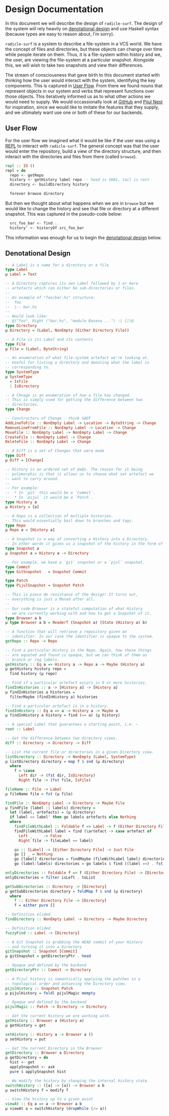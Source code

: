 # Design Documentation

In this document we will describe the design of `radicle-surf`. The design of the system will rely
heavily on [denotational design](todo) and use Haskell syntax (because types are easy to reason about, I'm sorry).

`radicle-surf` is a system to describe a file-system in a VCS world. We have the concept of files and directories,
but these objects can change over time while people iterate on them. Thus, it is a file-system within history and
we, the user, are viewing the file-system at a particular snapshot. Alongside this, we will wish to take two snapshots
and view their differences.

The stream of consciousness that gave birth to this document started with thinking how the user would interact with
the system, identifying the key components. This is captured in [User Flow](#user-flow). From there we found nouns that
represent objects in our system and verbs that represent functions over those objects. This iteratively informed us as
to what other actions we would need to supply. We would occassionally look at [GitHub](todo) and [Pijul Nest](todo) for
inspiration, since we would like to imitate the features that they supply, and we ultimately want use one or both of
these for our backends.

## User Flow

For the user flow we imagined what it would be like if the user was using a [REPL](todo) to interact with `radicle-surf`.
The general concept was that the user would enter the repository, build a view of the directory structure, and then
interact with the directories and files from there (called `browse`).
```haskell
repl :: IO ()
repl = do
  repo <- getRepo
  history <- getHistory label repo -- head is SHA1, tail is rest
  directory <- buildDirectory history

  forever browse directory
```

But then we thought about what happens when we are in `browse` but we would like to change the history and see that
file or directory at a different snapshot. This was captured in the pseudo-code below:
```haskell
  src_foo_bar <- find...
  history' <- historyOf src_foo_bar
```

This information was enough for us to begin the [denotational design](#denotational-design) below.

## Denotational Design

```haskell
-- A Label is a name for a directory or a file
type Label
μ Label = Text

-- A Directory captures its own Label followed by 1 or more
-- artefacts which can either be sub-directories or files.
--
-- An example of "foo/bar.hs" structure:
--  foo
--  |-- bar.hs
--
-- Would look like:
-- @("foo", Right ("bar.hs", "module Banana ...") :| [])@
type Directory
μ Directory = (Label, NonEmpty (Either Directory File))

-- A File is its Label and its contents
type File
μ File = (Label, ByteString)

-- An enumeration of what file-system artefact we're looking at.
-- Useful for listing a directory and denoting what the label is
-- corresponding to.
type SystemType
μ SystemType
  = IsFile
  | IsDirectory

-- A Chnage is an enumeration of how a file has changed.
-- This is simply used for getting the difference between two
-- directories.
type Change

-- Constructors of Change - think GADT
AddLineToFile :: NonEmpty Label -> Location -> ByteString -> Change
RemoveLineFromFile :: NonEmpty Label -> Location -> Change
MoveFile :: NonEmpty Label -> NonEmpty Label -> Change
CreateFile :: NonEmpty Label -> Change
DeleteFile :: NonEmpty Label -> Change

-- A Diff is a set of Changes that were made
type Diff
μ Diff = [Change]

-- History is an ordered set of @a@s. The reason for it being
-- polymorphic is that it allows us to choose what set artefact we
-- want to carry around.
--
-- For example:
--  * In `git` this would be a `Commit`.
--  * In `pijul` it would be a `Patch`.
type History a
μ History = [a]

-- A Repo is a collection of multiple histories.
-- This would essentially boil down to branches and tags.
type Repo
μ Repo a = [History a]

-- A Snapshot is a way of converting a History into a Directory.
-- In other words it gives us a snapshot of the history in the form of a directory.
type Snapshot a
μ Snapshot a = History a -> Directory

-- For example, we have a `git` snapshot or a `pjul` snapshot.
type Commit
type GitSnapshot   = Snapshot Commit

type Patch
type PijulSnapshot = Snapshot Patch

-- This is piece de resistance of the design! It turns out,
-- everything is just a Monad after all.
--
-- Our code Browser is a stateful computation of what History
-- we are currently working with and how to get a Snapshot of it.
type Browser a b
μ type Browser a b = ReaderT (Snapshot a) (State (History a) b)

-- A function that will retrieve a repository given an
-- identifier. In our case the identifier is opaque to the system.
getRepo :: Repo -> Repo

-- Find a particular History in the Repo. Again, how these things
-- are equated and found is opaque, but we can think of them as
-- branch or tag labels.
getHistory :: Eq a => History a -> Repo a -> Maybe (History a)
μ getHistory history repo =
  find history (μ repo)

-- Find if a particular artefact occurs in 0 or more histories.
findInHistories :: a -> [History a] -> [History a]
μ findInHistories a histories =
  filterMaybe (findInHistory a) histories

-- Find a particular artefact is in a history.
findInHistory :: Eq a => a -> History a -> Maybe a
μ findInHistory a history = find (== a) (μ history)

-- A special Label that guarantees a starting point, i.e. ~
root :: Label

-- Get the difference between two directory views.
diff :: Directory -> Directory -> Diff

-- List the current file or directories in a given Directory view.
listDirectory :: Directory -> NonEmpty (Label, SystemType)
μ listDirectory directory = map f $ snd (μ directory)
  where
    f = \case
      Left dir -> (fst dir, IsDirectory)
      Right file -> (fst file, IsFile)

fileName :: File -> Label
μ fileName file = fst (μ file)

findFile :: NonEmpty Label -> Directory -> Maybe File
μ findFile (label :| labels) directory =
  let (label, artefacts) = (μ directory)
  if label == label' then go labels artefacts else Nothing
  where
    findFileWithLabel :: Foldable f => Label -> f (Either Directory File) -> Maybe File
    findFileWithLabel label = find (\artefact -> case artefact of
      Left _     -> False
      Right file -> fileLabel == label)

    go :: [Label] -> [Either Directory File] -> Just File
    go [] _ = Nothing
    go [label] directories = findMaybe (fileWithLabel label) directories
    go (label:labels) directories = go labels $ find ((label ==) . fst) onlyDirectories directories

onlyDirectories :: Foldable f => f (Either Directory File) -> [Directory]
onlyDirectories = filter isLeft . toList

getSubDirectories :: Directory -> [Directory]
μ getSubDirectories directory = foldMap f $ snd (μ directory)
  where
    f :: Either Directory File -> [Directory]
    f = either pure []

-- Definition elided
findDirectory :: NonEmpty Label -> Directory -> Maybe Directory

-- Definition elided
fuzzyFind :: Label -> [Directory]

-- A Git Snapshot is grabbing the HEAD commit of your History
-- and turning it into a Directory
gitSnapshot :: Snapshot [Commit]
μ gitSnapshot = getDirectoryPtr . head

-- Opaque and defined by the backend
getDirectoryPtr :: Commit -> Directory

-- A Pijul history is semantically applying the patches in a
-- topological order and achieving the Directory view.
pijulHistory :: Snapshot Patch
μ pijulHistory = foldl pijulMagic mempty

-- Opaque and defined by the backend
pijulMagic :: Patch -> Directory -> Directory

-- Get the current History we are working with.
getHistory :: Browser a (History a)
μ getHistory = get

setHistory :: History a -> Browser a ()
μ setHistory = put

-- Get the current Directory in the Browser
getDirectory :: Browser a Directory
μ getDirectory = do
  hist <- get
  applySnapshot <- ask
  pure $ applySnapshot hist

-- We modify the history by changing the internal history state.
switchHistory :: ([a] -> [a]) -> Browser a b
μ switchHistory f = modify f

-- View the history up to a given point
viewAt :: Eq a => a -> Browser a b
μ viewAt a = switchHistory (dropWhile (/= a))
```
